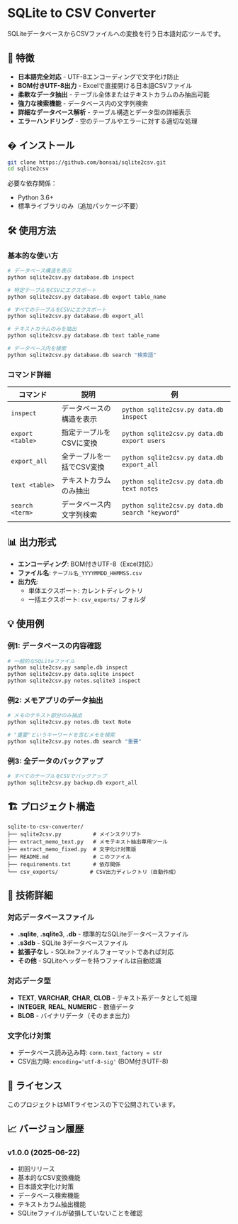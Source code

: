 # SQLite to CSV Converter

SQLiteデータベースからCSVファイルへの変換を行う日本語対応ツールです。

## 🚀 特徴

- **日本語完全対応** - UTF-8エンコーディングで文字化け防止
- **BOM付きUTF-8出力** - Excelで直接開ける日本語CSVファイル
- **柔軟なデータ抽出** - テーブル全体またはテキストカラムのみ抽出可能
- **強力な検索機能** - データベース内の文字列検索
- **詳細なデータベース解析** - テーブル構造とデータ型の詳細表示
- **エラーハンドリング** - 空のテーブルやエラーに対する適切な処理
## � インストール

```bash
git clone https://github.com/bonsai/sqlite2csv.git
cd sqlite2csv
```

必要な依存関係：
- Python 3.6+
- 標準ライブラリのみ（追加パッケージ不要）

## 🛠️ 使用方法

### 基本的な使い方

```bash
# データベース構造を表示
python sqlite2csv.py database.db inspect

# 特定テーブルをCSVにエクスポート
python sqlite2csv.py database.db export table_name

# すべてのテーブルをCSVにエクスポート
python sqlite2csv.py database.db export_all

# テキストカラムのみを抽出
python sqlite2csv.py database.db text table_name

# データベース内を検索
python sqlite2csv.py database.db search "検索語"
```

### コマンド詳細

| コマンド | 説明 | 例 |
|----------|------|-----|
| `inspect` | データベースの構造を表示 | `python sqlite2csv.py data.db inspect` |
| `export <table>` | 指定テーブルをCSVに変換 | `python sqlite2csv.py data.db export users` |
| `export_all` | 全テーブルを一括でCSV変換 | `python sqlite2csv.py data.db export_all` |
| `text <table>` | テキストカラムのみ抽出 | `python sqlite2csv.py data.db text notes` |
| `search <term>` | データベース内文字列検索 | `python sqlite2csv.py data.db search "keyword"` |

## 📊 出力形式

- **エンコーディング**: BOM付きUTF-8（Excel対応）
- **ファイル名**: `テーブル名_YYYYMMDD_HHMMSS.csv`
- **出力先**: 
  - 単体エクスポート: カレントディレクトリ
  - 一括エクスポート: `csv_exports/` フォルダ

## 💡 使用例

### 例1: データベースの内容確認
```bash
# 一般的なSQLiteファイル
python sqlite2csv.py sample.db inspect
python sqlite2csv.py data.sqlite inspect
python sqlite2csv.py notes.sqlite3 inspect
```

### 例2: メモアプリのデータ抽出
```bash
# メモのテキスト部分のみ抽出
python sqlite2csv.py notes.db text Note

# "重要"というキーワードを含むメモを検索
python sqlite2csv.py notes.db search "重要"
```

### 例3: 全データのバックアップ
```bash
# すべてのテーブルをCSVでバックアップ
python sqlite2csv.py backup.db export_all
```

## 🏗️ プロジェクト構造

```
sqlite-to-csv-converter/
├── sqlite2csv.py          # メインスクリプト
├── extract_memo_text.py   # メモテキスト抽出専用ツール
├── extract_memo_fixed.py  # 文字化け対策版
├── README.md              # このファイル
├── requirements.txt       # 依存関係
└── csv_exports/          # CSV出力ディレクトリ（自動作成）
```

## 🔧 技術詳細

### 対応データベースファイル
- **.sqlite**, **.sqlite3**, **.db** - 標準的なSQLiteデータベースファイル
- **.s3db** - SQLite 3データベースファイル
- **拡張子なし** - SQLiteファイルフォーマットであれば対応
- **その他** - SQLiteヘッダーを持つファイルは自動認識

### 対応データ型
- **TEXT**, **VARCHAR**, **CHAR**, **CLOB** - テキスト系データとして処理
- **INTEGER**, **REAL**, **NUMERIC** - 数値データ
- **BLOB** - バイナリデータ（そのまま出力）

### 文字化け対策
- データベース読み込み時: `conn.text_factory = str`
- CSV出力時: `encoding='utf-8-sig'` (BOM付きUTF-8)

## 📝 ライセンス

このプロジェクトはMITライセンスの下で公開されています。

## 📈 バージョン履歴

### v1.0.0 (2025-06-22)
- 初回リリース
- 基本的なCSV変換機能
- 日本語文字化け対策
- データベース検索機能
- テキストカラム抽出機能
- SQLiteファイルが破損していないことを確認
